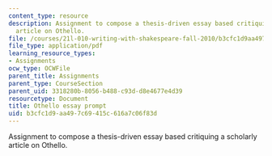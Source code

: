```yaml
---
content_type: resource
description: Assignment to compose a thesis-driven essay based critiquing a scholarly
  article on Othello.
file: /courses/21l-010-writing-with-shakespeare-fall-2010/b3cfc1d9aa497c69415c616a7c06f83d_MIT21L_010F10_assn03.pdf
file_type: application/pdf
learning_resource_types:
- Assignments
ocw_type: OCWFile
parent_title: Assignments
parent_type: CourseSection
parent_uid: 3318280b-8056-b488-c93d-d8e4677e4d39
resourcetype: Document
title: Othello essay prompt
uid: b3cfc1d9-aa49-7c69-415c-616a7c06f83d
---
```

Assignment to compose a thesis-driven essay based critiquing a scholarly article on Othello.

